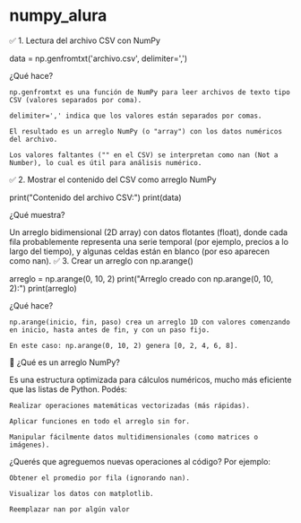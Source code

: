 # numpy_alura
✅ 1. Lectura del archivo CSV con NumPy

data = np.genfromtxt('archivo.csv', delimiter=',')

¿Qué hace?

    np.genfromtxt es una función de NumPy para leer archivos de texto tipo CSV (valores separados por coma).

    delimiter=',' indica que los valores están separados por comas.

    El resultado es un arreglo NumPy (o "array") con los datos numéricos del archivo.

    Los valores faltantes ("" en el CSV) se interpretan como nan (Not a Number), lo cual es útil para análisis numérico.

✅ 2. Mostrar el contenido del CSV como arreglo NumPy

print("Contenido del archivo CSV:")
print(data)

¿Qué muestra?

Un arreglo bidimensional (2D array) con datos flotantes (float), donde cada fila probablemente representa una serie temporal (por ejemplo, precios a lo largo del tiempo), y algunas celdas están en blanco (por eso aparecen como nan).
✅ 3. Crear un arreglo con np.arange()

arreglo = np.arange(0, 10, 2)
print("Arreglo creado con np.arange(0, 10, 2):")
print(arreglo)

¿Qué hace?

    np.arange(inicio, fin, paso) crea un arreglo 1D con valores comenzando en inicio, hasta antes de fin, y con un paso fijo.

    En este caso: np.arange(0, 10, 2) genera [0, 2, 4, 6, 8].

📌 ¿Qué es un arreglo NumPy?

Es una estructura optimizada para cálculos numéricos, mucho más eficiente que las listas de Python. Podés:

    Realizar operaciones matemáticas vectorizadas (más rápidas).

    Aplicar funciones en todo el arreglo sin for.

    Manipular fácilmente datos multidimensionales (como matrices o imágenes).

¿Querés que agreguemos nuevas operaciones al código? Por ejemplo:

    Obtener el promedio por fila (ignorando nan).

    Visualizar los datos con matplotlib.

    Reemplazar nan por algún valor
